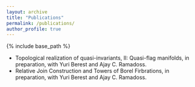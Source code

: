```yaml
---
layout: archive
title: "Publications"
permalink: /publications/
author_profile: true
---
```


{% include base_path %}

- Topological realization of quasi-invariants, II: Quasi-flag manifolds, in preparation, with Yuri Berest and Ajay C. Ramadoss.
- Relative Join Construction and Towers of Borel Firbrations, in preparation, with Yuri Berest and Ajay C. Ramadoss.